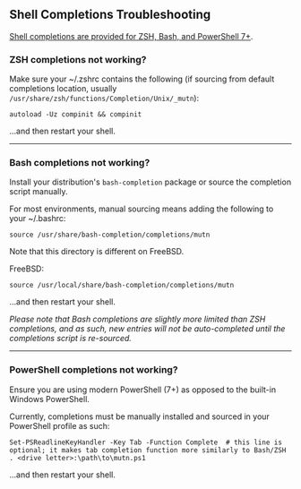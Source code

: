 ## Shell Completions Troubleshooting
[Shell completions are provided for ZSH, Bash, and PowerShell 7+](https://github.com/rwinkhart/MUTN/tree/main/completions).
### ZSH completions not working?
Make sure your ~/.zshrc contains the following (if sourcing from default completions location, usually `/usr/share/zsh/functions/Completion/Unix/_mutn`):
```shell
autoload -Uz compinit && compinit
```
...and then restart your shell.
***
### Bash completions not working?
Install your distribution's `bash-completion` package or source the completion script manually.

For most environments, manual sourcing means adding the following to your ~/.bashrc:
```shell
source /usr/share/bash-completion/completions/mutn
```
Note that this directory is different on FreeBSD.

FreeBSD:
```shell
source /usr/local/share/bash-completion/completions/mutn
```
...and then restart your shell.

*Please note that Bash completions are slightly more limited than ZSH completions, and as such, new entries will not be auto-completed until the completions script is re-sourced.*
***
### PowerShell completions not working?
Ensure you are using modern PowerShell (7+) as opposed to the built-in Windows PowerShell.

Currently, completions must be manually installed and sourced in your PowerShell profile as such:
```shell
Set-PSReadlineKeyHandler -Key Tab -Function Complete  # this line is optional; it makes tab completion function more similarly to Bash/ZSH
. <drive letter>:\path\to\mutn.ps1
```
...and then restart your shell.
